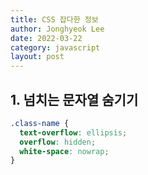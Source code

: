 ```yaml
---
title: CSS 잡다한 정보
author: Jonghyeok Lee
date: 2022-03-22
category: javascript
layout: post
---
```


## 1. 넘치는 문자열 숨기기  
```css
.class-name {
  text-overflow: ellipsis;
  overflow: hidden;
  white-space: nowrap;
}
```
